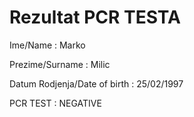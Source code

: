<!DOCTYPE html>
<html>

<!DOCTYPE html>
<html>
<head>
<title>Page Title</title>
</head>
<body>

<h1>Rezultat PCR TESTA</h1>
<p>Ime/Name : Marko</p>
<p>Prezime/Surname : Milic<p>
<p>Datum Rodjenja/Date of birth : 25/02/1997<p>
<p>PCR TEST : NEGATIVE<p> 


</body>
</html>

</body>
</html>
